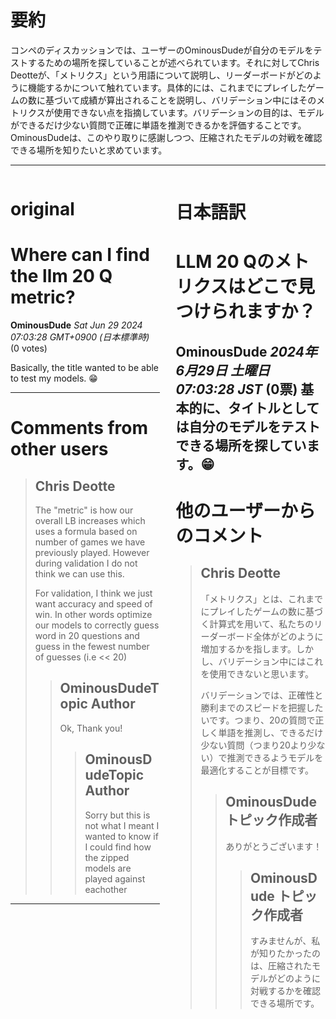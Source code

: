 # 要約 
コンペのディスカッションでは、ユーザーのOminousDudeが自分のモデルをテストするための場所を探していることが述べられています。それに対してChris Deotteが、「メトリクス」という用語について説明し、リーダーボードがどのように機能するかについて触れています。具体的には、これまでにプレイしたゲームの数に基づいて成績が算出されることを説明し、バリデーション中にはそのメトリクスが使用できない点を指摘しています。バリデーションの目的は、モデルができるだけ少ない質問で正確に単語を推測できるかを評価することです。OminousDudeは、このやり取りに感謝しつつ、圧縮されたモデルの対戦を確認できる場所を知りたいと求めています。

---


<style>
.column-left{
  float: left;
  width: 47.5%;
  text-align: left;
}
.column-right{
  float: right;
  width: 47.5%;
  text-align: left;
}
.column-one{
  float: left;
  width: 100%;
  text-align: left;
}
</style>


<div class="column-left">

# original

# Where can I find the llm 20 Q metric?

**OminousDude** *Sat Jun 29 2024 07:03:28 GMT+0900 (日本標準時)* (0 votes)

Basically, the title wanted to be able to test my models. 😁



---

 # Comments from other users

> ## Chris Deotte
> 
> The "metric" is how our overall LB increases which uses a formula based on number of games we have previously played. However during validation I do not think we can use this.
> 
> For validation, I think we just want accuracy and speed of win. In other words optimize our models to correctly guess word in 20 questions and guess in the fewest number of guesses (i.e << 20)
> 
> 
> 
> > ## OminousDudeTopic Author
> > 
> > Ok, Thank you!
> > 
> > 
> > 
> > > ## OminousDudeTopic Author
> > > 
> > > Sorry but this is not what I meant I wanted to know if I could find how the zipped models are played against eachother
> > > 
> > > 
> > > 


---



</div>
<div class="column-right">

# 日本語訳

# LLM 20 Qのメトリクスはどこで見つけられますか？
**OminousDude** *2024年6月29日 土曜日 07:03:28 JST* (0票)
基本的に、タイトルとしては自分のモデルをテストできる場所を探しています。😁
---
 # 他のユーザーからのコメント
> ## Chris Deotte
> 
> 「メトリクス」とは、これまでにプレイしたゲームの数に基づく計算式を用いて、私たちのリーダーボード全体がどのように増加するかを指します。しかし、バリデーション中にはこれを使用できないと思います。
> 
> バリデーションでは、正確性と勝利までのスピードを把握したいです。つまり、20の質問で正しく単語を推測し、できるだけ少ない質問（つまり20より少ない）で推測できるようモデルを最適化することが目標です。
> 
> > ## OminousDude トピック作成者
> > 
> > ありがとうございます！
> > 
> > > ## OminousDude トピック作成者
> > > 
> > > すみませんが、私が知りたかったのは、圧縮されたモデルがどのように対戦するかを確認できる場所です。


</div>